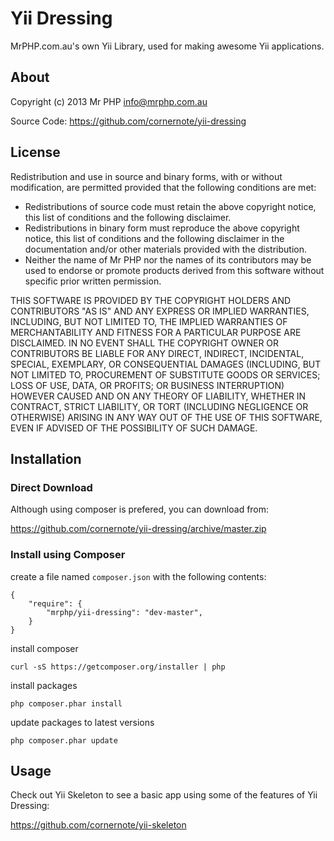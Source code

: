 # Yii Dressing

MrPHP.com.au's own Yii Library, used for making awesome Yii applications.

## About

Copyright (c) 2013 Mr PHP <info@mrphp.com.au>

Source Code: https://github.com/cornernote/yii-dressing


## License

Redistribution and use in source and binary forms, with or without modification, are permitted provided that the following conditions are met:

* Redistributions of source code must retain the above copyright notice, this list of conditions and the following disclaimer.
* Redistributions in binary form must reproduce the above copyright notice, this list of conditions and the following disclaimer in the documentation and/or other materials provided with the distribution.
* Neither the name of Mr PHP nor the names of its contributors may be used to endorse or promote products derived from this software without specific prior written permission.

THIS SOFTWARE IS PROVIDED BY THE COPYRIGHT HOLDERS AND CONTRIBUTORS "AS IS" AND ANY EXPRESS OR IMPLIED WARRANTIES, INCLUDING, BUT NOT LIMITED TO, THE IMPLIED WARRANTIES OF MERCHANTABILITY AND FITNESS FOR A PARTICULAR PURPOSE ARE DISCLAIMED. IN NO EVENT SHALL THE COPYRIGHT OWNER OR CONTRIBUTORS BE LIABLE FOR ANY DIRECT, INDIRECT, INCIDENTAL, SPECIAL, EXEMPLARY, OR CONSEQUENTIAL DAMAGES (INCLUDING, BUT NOT LIMITED TO, PROCUREMENT OF SUBSTITUTE GOODS OR SERVICES; LOSS OF USE, DATA, OR PROFITS; OR BUSINESS INTERRUPTION) HOWEVER CAUSED AND ON ANY THEORY OF LIABILITY, WHETHER IN CONTRACT, STRICT LIABILITY, OR TORT (INCLUDING NEGLIGENCE OR OTHERWISE) ARISING IN ANY WAY OUT OF THE USE OF THIS SOFTWARE, EVEN IF ADVISED OF THE POSSIBILITY OF SUCH DAMAGE.


## Installation

### Direct Download

Although using composer is prefered, you can download from:

https://github.com/cornernote/yii-dressing/archive/master.zip

### Install using Composer

create a file named `composer.json` with the following contents:
```
{
    "require": {
        "mrphp/yii-dressing": "dev-master",
    }
}
```

install composer
```
curl -sS https://getcomposer.org/installer | php
```

install packages
```
php composer.phar install
```

update packages to latest versions
```
php composer.phar update
```

## Usage

Check out Yii Skeleton to see a basic app using some of the features of Yii Dressing:

https://github.com/cornernote/yii-skeleton
